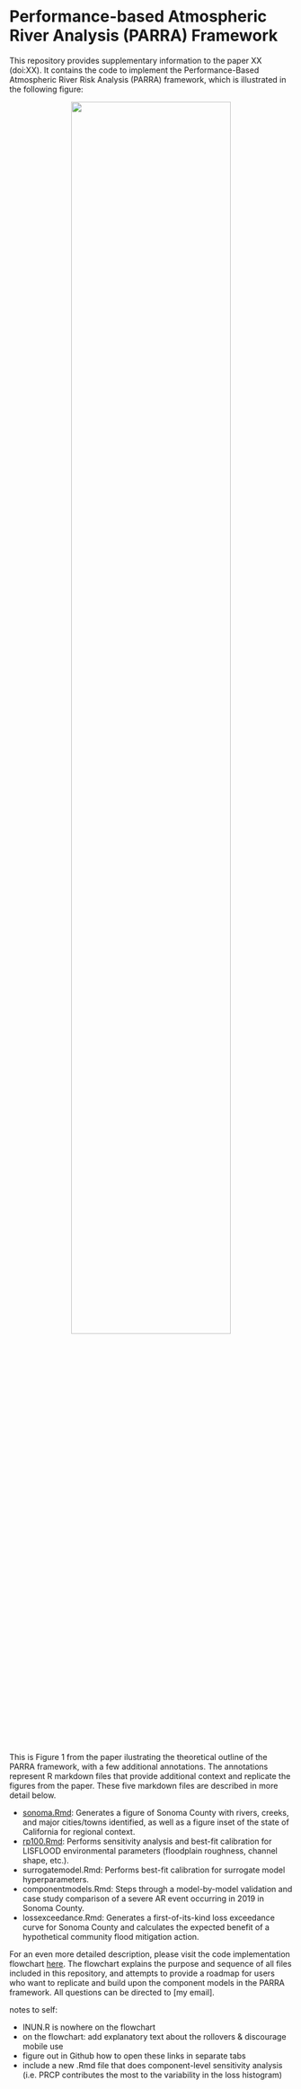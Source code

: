 # Performance-based Atmospheric River Analysis (PARRA) Framework

This repository provides supplementary information to the paper XX (doi:XX). It contains the code to implement the Performance-Based Atmospheric River Risk Analysis (PARRA) framework, which is illustrated in the following figure:

<p align="center">
  <img src="https://user-images.githubusercontent.com/49569602/128727103-e81cd681-d8bc-42f0-9b67-97f4d7eec394.png" width=75% height=75%>
</p>

This is Figure 1 from the paper ilustrating the theoretical outline of the PARRA framework, with a few additional annotations. The annotations represent R markdown files that provide additional context and replicate the figures from the paper. These five markdown files are described in more detail below.

* <a href="https://corinnebowers.github.io/sonoma.html">sonoma.Rmd</a>: Generates a figure of Sonoma County with rivers, creeks, and major cities/towns identified, as well as a figure inset of the state of California for regional context.
* <a href="https://corinnebowers.github.io/rp100.html">rp100.Rmd</a>: Performs sensitivity analysis and best-fit calibration for LISFLOOD environmental parameters (floodplain roughness, channel shape, etc.).
* surrogatemodel.Rmd: Performs best-fit calibration for surrogate model hyperparameters.
* componentmodels.Rmd: Steps through a model-by-model validation and case study comparison of a severe AR event occurring in 2019 in Sonoma County.
* lossexceedance.Rmd: Generates a first-of-its-kind loss exceedance curve for Sonoma County and calculates the expected benefit of a hypothetical community flood mitigation action.

For an even more detailed description, please visit the code implementation flowchart <a href = "https://www.corinnebowers.com/parra">here</a>. The flowchart explains the purpose and sequence of all files included in this repository, and attempts to provide a roadmap for users who want to replicate and build upon the component models in the PARRA framework. All questions can be directed to \[my email\]. 

notes to self: 

* INUN.R is nowhere on the flowchart
* on the flowchart: add explanatory text about the rollovers \& discourage mobile use
* figure out in Github how to open these links in separate tabs
* include a new .Rmd file that does component-level sensitivity analysis (i.e. PRCP contributes the most to the variability in the loss histogram)
